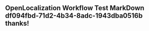 <properties
ms.topic="hero-topic"
ms.test1="hero-topic"
ms.test2="test"/>

## OpenLocalization Workflow Test MarkDown df094fbd-71d2-4b34-8adc-1943dba0516b thanks!
